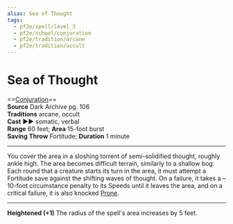 ```yaml
---
alias: Sea of Thought 
tags:
  - pf2e/spell/level_3
  - pf2e/school/conjuration
  - pf2e/tradition/arcane
  - pf2e/tradition/occult
---
```


# Sea of Thought

==[Conjuration](Conjuration.md)==  
__Source__ Dark Archive pg. 106  
**Traditions** arcane, occult  
**Cast** ►► somatic, verbal  
**Range** 60 feet; **Area** 15-foot burst  
**Saving Throw** Fortitude; **Duration** 1 minute

---

You cover the area in a sloshing torrent of semi-solidified thought, roughly ankle high. The area becomes difficult terrain, similarly to a shallow bog. Each round that a creature starts its turn in the area, it must attempt a Fortitude save against the shifting waves of thought. On a failure, it takes a –10-foot circumstance penalty to its Speeds until it leaves the area, and on a critical failure, it is also knocked [Prone](Prone.md).

<hr>

**Heightened (+1)** The radius of the spell's area increases by 5 feet.
